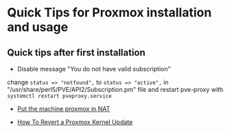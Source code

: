 # Quick Tips for Proxmox installation and usage

## Quick tips after first installation

- Disable message "You do not have valid subscription"

change `status => "notfound",` to `status => "active",`  in "/usr/share/perl5/PVE/API2/Subscription.pm" file and restart pve-proxy with `systemctl restart pveproxy.service`


- [Put the machine proxmox in NAT](https://www.linuxtricks.fr/wiki/wiki.php?title=proxmox-quelques-infos)

- [How To Revert a Proxmox Kernel Update](https://engineerworkshop.com/blog/how-to-revert-a-proxmox-kernel-update/)